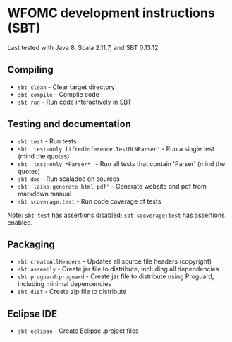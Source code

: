 WFOMC development instructions (SBT)
====================================

Last tested with Java 8, Scala 2.11.7, and SBT 0.13.12.

Compiling
---------
- `sbt clean`   - Clear target directory
- `sbt compile` - Compile code
- `sbt run`     - Run code interactively in SBT

Testing and documentation
-------------------------
- `sbt test`                      - Run tests
- `sbt 'test-only liftedinference.TestMLNParser'` - Run a single test (mind the quotes)
- `sbt 'test-only *Parser*'`      - Run all tests that contain 'Parser' (mind the quotes)
- `sbt doc`                       - Run scaladoc on sources
- `sbt 'laika:generate html pdf'` - Generate website and pdf from markdown manual
- `sbt scoverage:test`            - Run code coverage of tests

Note: `sbt test` has assertions disabled; `sbt scoverage:test` has assertions enabled.

Packaging
---------
- `sbt createAllHeaders`  - Updates all source file headers (copyright)
- `sbt assembly`          - Create jar file to distribute, including all dependencies
- `sbt proguard:proguard` - Create jar file to distribute using Proguard, including minimal depencencies
- `sbt dist`              - Create zip file to distribute

Eclipse IDE
------------
- `sbt eclipse` - Create Eclipse .project files
